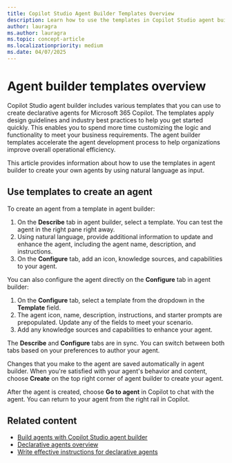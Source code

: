 ```yaml
---
title: Copilot Studio Agent Builder Templates Overview
description: Learn how to use the templates in Copilot Studio agent builder to quickly create a declarative agent for Microsoft 365 Copilot.
author: lauragra
ms.author: lauragra
ms.topic: concept-article
ms.localizationpriority: medium
ms.date: 04/07/2025
---
```


# Agent builder templates overview

Copilot Studio agent builder includes various templates that you can use to create declarative agents for Microsoft 365 Copilot. The templates apply design guidelines and industry best practices to help you get started quickly. This enables you to spend more time customizing the logic and functionality to meet your business requirements. The agent builder templates accelerate the agent development process to help organizations improve overall operational efficiency.

This article provides information about how to use the templates in agent builder to create your own agents by using natural language as input.

## Use templates to create an agent

To create an agent from a template in agent builder:

1. On the **Describe** tab in agent builder, select a template. You can test the agent in the right pane right away.
2. Using natural language, provide additional information to update and enhance the agent, including the agent name, description, and instructions.
3. On the **Configure** tab, add an icon, knowledge sources, and capabilities to your agent.

You can also configure the agent directly on the **Configure** tab in agent builder:

1. On the **Configure** tab, select a template from the dropdown in the **Template** field.
2. The agent icon, name, description, instructions, and starter prompts are prepopulated. Update any of the fields to meet your scenario. 
3. Add any knowledge sources and capabilities to enhance your agent.

The **Describe** and **Configure** tabs are in sync. You can switch between both tabs based on your preferences to author your agent.

Changes that you make to the agent are saved automatically in agent builder. When you're satisfied with your agent's behavior and content, choose **Create** on the top right corner of agent builder to create your agent. 

After the agent is created, choose **Go to agent** in Copilot to chat with the agent. You can return to your agent from the right rail in Copilot.

## Related content

- [Build agents with Copilot Studio agent builder](copilot-studio-agent-builder-build.md)
- [Declarative agents overview](overview-declarative-agent.md)
- [Write effective instructions for declarative agents](declarative-agent-instructions.md)
